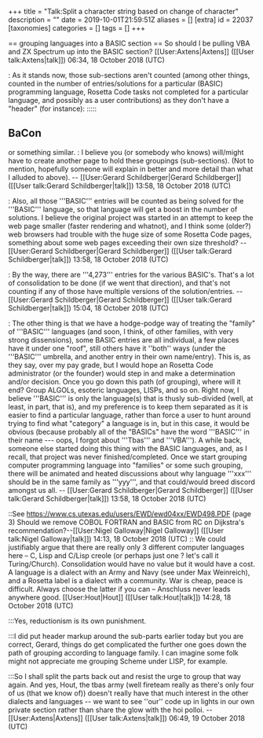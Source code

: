 +++
title = "Talk:Split a character string based on change of character"
description = ""
date = 2019-10-01T21:59:51Z
aliases = []
[extra]
id = 22037
[taxonomies]
categories = []
tags = []
+++

== grouping languages into a BASIC section ==
So should I be pulling VBA and ZX Spectrum up into the BASIC section? [[User:Axtens|Axtens]] ([[User talk:Axtens|talk]]) 06:34, 18 October 2018 (UTC)

: As it stands now, those sub-sections aren't counted   (among other things, counted in the number of entries/solutions for a particular (BASIC) programming language,   Rosetta Code tasks not completed for a particular language,   and possibly as a user contributions)   as they don't have a "header" (for instance):
::::: <nowiki> 
## BaCon
 </nowiki>     or something similar.
: I believe you (or somebody who knows) will/might have to create another page to hold these groupings (sub-sections).   (Not to mention, hopefully someone will explain in better and more detail than what I alluded to above).     -- [[User:Gerard Schildberger|Gerard Schildberger]] ([[User talk:Gerard Schildberger|talk]]) 13:58, 18 October 2018 (UTC)

: Also, all those '''BASIC''' entries will be counted as being solved for the '''BASIC''' language, so that language will get a boost in the number of solutions.   I believe the original project was started in an attempt to keep the web page smaller (faster rendering and whatnot), and I think some (older?) web browsers had trouble with the huge size of some Rosetta Code pages, something about some web pages exceeding their own size threshold?     -- [[User:Gerard Schildberger|Gerard Schildberger]] ([[User talk:Gerard Schildberger|talk]]) 13:58, 18 October 2018 (UTC)

: By the way, there are '''4,273''' entries for the various BASIC's.   That's a lot of consolidation to be done (if we went that direction),   and that's not counting if any of those have multiple versions of the solution/entries.     -- [[User:Gerard Schildberger|Gerard Schildberger]] ([[User talk:Gerard Schildberger|talk]]) 15:04, 18 October 2018 (UTC)

: The other thing is that we have a hodge-podge way of treating the "family" of '''BASIC''' languages (and soon, I think, of other families, with very strong dissensions),   some BASIC entries are all individual,   a few places have it under one "roof", still others have it   ''both''   ways   (under the '''BASIC''' umbrella, and another entry in their own name/entry).   This is, as they say, over my pay grade, but I would hope an Rosetta Code administrator (or the founder) would step in and make a determination and/or decision.   Once you go down this path (of grouping), where will it end?  Group ALGOLs, esoteric languages, LISPs, and so on.   Right now, I believe '''BASIC''' is only the language(s) that is thusly sub-divided   (well, at least, in part, that is),  and my preference is to keep them separated as it is easier to find a particular language, rather than force a user to hunt around trying to find what "category" a language is in,   but in this case, it would be obvious   (because probably all of the "BASICs" have the word '''BASIC''' in their name --- oops, I forgot about '''Tbas''' and '''VBA''').   A while back, someone else started doing this thing with the BASIC languages, and, as I recall, that project was never finished/completed.   Once we start grouping computer programming language into "families" or some such grouping, there will be animated and heated discussions about why language '''xxx''' should be in the same family as '''yyy''', and that could/would breed discord amongst us all.     -- [[User:Gerard Schildberger|Gerard Schildberger]] ([[User talk:Gerard Schildberger|talk]]) 13:58, 18 October 2018 (UTC)

::See https://www.cs.utexas.edu/users/EWD/ewd04xx/EWD498.PDF (page 3) Should we remove COBOL FORTRAN and BASIC from RC on Dijkstra's recommendation?--[[User:Nigel Galloway|Nigel Galloway]] ([[User talk:Nigel Galloway|talk]]) 14:13, 18 October 2018 (UTC)
:: We could justifiably argue that there are really only 3 different computer languages here – C, Lisp and C/Lisp creole (or perhaps just one ? let's call it Turing/Church). Consolidation would have no value but it would have a cost. A language is a dialect with an Army and Navy (see under Max Weinreich), and a Rosetta label is a dialect with a community. War is cheap, peace is difficult. Always choose the latter if you can – Anschluss never leads anywhere good. [[User:Hout|Hout]] ([[User talk:Hout|talk]]) 14:28, 18 October 2018 (UTC)

:::Yes, reductionism is its own punishment. 

:::I did put header markup around the sub-parts earlier today but you are correct, Gerard, things do get complicated the further one goes down the path of grouping according to language family. I can imagine some folk might not appreciate me grouping Scheme under LISP, for example. 

:::So I shall split the parts back out and resist the urge to group that way again. And yes, Hout, the tbas army (well fireteam really as there's only four of us (that we know of)) doesn't really have that much interest in the other dialects and languages -- we want to see ''our'' code up in lights in our own private section rather than share the glow with the hoi polloi. -- [[User:Axtens|Axtens]] ([[User talk:Axtens|talk]]) 06:49, 19 October 2018 (UTC)
